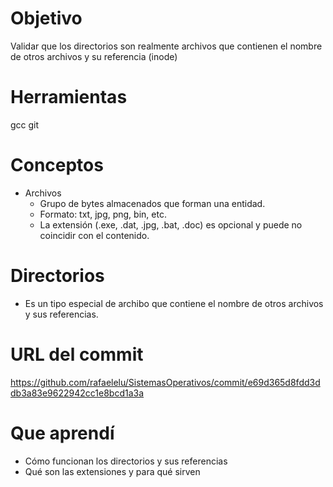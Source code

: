 # Objetivo
Validar que los directorios son realmente archivos que contienen el nombre de otros archivos y su referencia (inode)

# Herramientas
gcc
git

# Conceptos
+ Archivos
  + Grupo de bytes almacenados que forman una entidad.
  + Formato: txt, jpg, png, bin, etc.
  + La extensión (.exe, .dat, .jpg, .bat, .doc) es opcional y puede no coincidir con el contenido.
  
 # Directorios
 + Es un tipo especial de archibo que contiene el nombre de otros archivos y sus referencias.
 
 # URL del commit
https://github.com/rafaelelu/SistemasOperativos/commit/e69d365d8fdd3ddb3a83e9622942cc1e8bcd1a3a
 
 # Que aprendí
+ Cómo funcionan los directorios y sus referencias
+ Qué son las extensiones y para qué sirven

